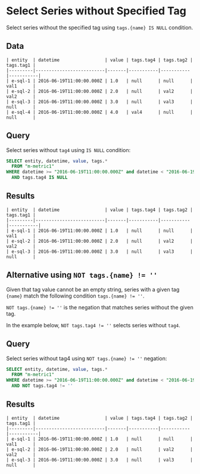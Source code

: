 # Select Series without Specified Tag

Select series without the specified tag using `tags.{name} IS NULL` condition.

## Data

```ls
| entity  | datetime                 | value | tags.tag4 | tags.tag2 | tags.tag1 | 
|---------|--------------------------|-------|-----------|-----------|-----------| 
| e-sql-1 | 2016-06-19T11:00:00.000Z | 1.0   | null      | null      | val1      | 
| e-sql-2 | 2016-06-19T11:00:00.000Z | 2.0   | null      | val2      | val2      | 
| e-sql-3 | 2016-06-19T11:00:00.000Z | 3.0   | null      | val3      | null      | 
| e-sql-4 | 2016-06-19T11:00:00.000Z | 4.0   | val4      | null      | null      | 
```

## Query

Select series without `tag4` using `IS NULL` condition:

```sql
SELECT entity, datetime, value, tags.*
  FROM "m-metric1"
WHERE datetime >= "2016-06-19T11:00:00.000Z" and datetime < "2016-06-19T12:00:00.000Z"
  AND tags.tag4 IS NULL
```

## Results

```ls
| entity  | datetime                 | value | tags.tag4 | tags.tag2 | tags.tag1 | 
|---------|--------------------------|-------|-----------|-----------|-----------| 
| e-sql-1 | 2016-06-19T11:00:00.000Z | 1.0   | null      | null      | val1      | 
| e-sql-2 | 2016-06-19T11:00:00.000Z | 2.0   | null      | val2      | val2      | 
| e-sql-3 | 2016-06-19T11:00:00.000Z | 3.0   | null      | val3      | null      | 
```

## Alternative using `NOT tags.{name} != ''` 

Given that tag value cannot be an empty string, series with a given tag `{name}` match the following condition `tags.{name} != ''`.

`NOT tags.{name} != ''` is the negation that matches series without the given tag.

In the example below, `NOT tags.tag4 != ''` selects series without `tag4`.

## Query

Select series without tag4 using `NOT tags.{name} != ''` negation:

```sql
SELECT entity, datetime, value, tags.*
  FROM "m-metric1"
WHERE datetime >= "2016-06-19T11:00:00.000Z" and datetime < "2016-06-19T12:00:00.000Z"
  AND NOT tags.tag4 != ''
```

## Results

```ls
| entity  | datetime                 | value | tags.tag4 | tags.tag2 | tags.tag1 | 
|---------|--------------------------|-------|-----------|-----------|-----------| 
| e-sql-1 | 2016-06-19T11:00:00.000Z | 1.0   | null      | null      | val1      | 
| e-sql-2 | 2016-06-19T11:00:00.000Z | 2.0   | null      | val2      | val2      | 
| e-sql-3 | 2016-06-19T11:00:00.000Z | 3.0   | null      | val3      | null      | 
```
